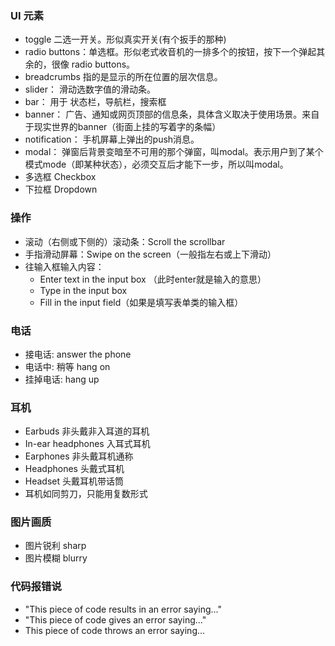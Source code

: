 ### UI 元素
- toggle 二选一开关。形似真实开关(有个扳手的那种)
- radio buttons：单选框。形似老式收音机的一排多个的按钮，按下一个弹起其余的，很像 radio buttons。
- breadcrumbs 指的是显示的所在位置的层次信息。
- slider： 滑动选数字值的滑动条。
- bar： 用于 状态栏，导航栏，搜索框
- banner： 广告、通知或网页顶部的信息条，具体含义取决于使用场景。来自于现实世界的banner（街面上挂的写着字的条幅）
- notification： 手机屏幕上弹出的push消息。
- modal： 弹窗后背景变暗至不可用的那个弹窗，叫modal。表示用户到了某个模式mode（即某种状态），必须交互后才能下一步，所以叫modal。
- 多选框 Checkbox
- 下拉框 Dropdown

### 操作
- 滚动（右侧或下侧的）滚动条：Scroll the scrollbar 
- 手指滑动屏幕：Swipe on the screen（一般指左右或上下滑动）
- 往输入框输入内容：
  - Enter text in the input box （此时enter就是输入的意思）
  - Type in the input box
  - Fill in the input field（如果是填写表单类的输入框）

### 电话
- 接电话: answer the phone
- 电话中: 稍等 hang on
- 挂掉电话: hang up

### 耳机
- Earbuds 非头戴非入耳道的耳机
- In-ear headphones 入耳式耳机
- Earphones 非头戴耳机通称
- Headphones 头戴式耳机
- Headset 头戴耳机带话筒
 - 耳机如同剪刀，只能用复数形式

### 图片画质
- 图片锐利 sharp
- 图片模糊 blurry

### 代码报错说
- "This piece of code results in an error saying..."
- "This piece of code gives an error saying..."
- This piece of code throws an error saying...
